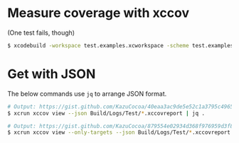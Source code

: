 # Measure coverage with xccov

(One test fails, though)

```bash
$ xcodebuild -workspace test.examples.xcworkspace -scheme test.examples -derivedDataPath Build/ -destination 'platform=iOS Simulator,OS=11.3,name=iPhone 7' -enableCodeCoverage YES clean build test CODE_SIGN_IDENTITY="" CODE_SIGNING_REQUIRED=NO
```

# Get with JSON

The below commands use `jq` to arrange JSON format.

```bash
# Output: https://gist.github.com/KazuCocoa/40eaa3ac9de5e52c1a3795c49657dd4b
$ xcrun xccov view --json Build/Logs/Test/*.xccovreport | jq .

# Output: https://gist.github.com/KazuCocoa/879554e02934d368f976959d3f8cec4b
$ xcrun xccov view --only-targets --json Build/Logs/Test/*.xccovreport | jq .
```
